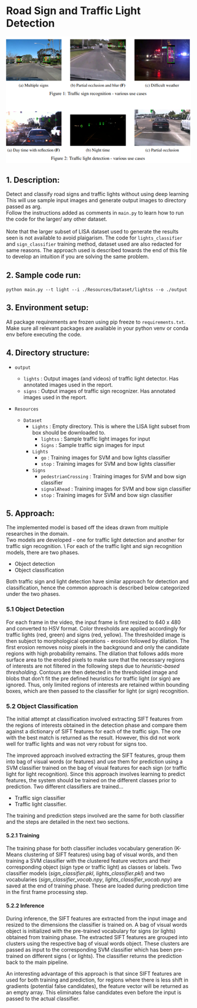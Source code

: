 # Road Sign and Traffic Light Detection
<div align = 'center'> 
	<img src ='https://github.com/mchockal/road_sign_traffic_light_detection/blob/main/result_use_cases.png' alt="Road sign and traffic light detection under different use cases">
</div>

## 1. Description:
Detect and classify road signs and traffic lights without using deep learning \
This will use sample input images and generate output images to directory passed as arg. \
Follow the instructions added as comments in `main.py` to learn how to run the code for the larger/ any other dataset. \
\
Note that the larger subset of LISA dataset used to generate the results seen is not available to avoid plaigarism.
The code for `lights_classifier` and `sign_classifier` training method, dataset used are also redacted for same reasons.
The approach used is described towards the end of this file to develop an intuition if you are solving the same problem.

## 2. Sample code run:
`python main.py --t light --i ./Resources/Dataset/lightss --o ./output` 

## 3. Environment setup:
All package requirements are frozen using pip freeze to `requirements.txt`. 
Make sure all relevant packages are available in your python venv or conda env before executing the code.

## 4. Directory structure:
- `output`
  - `lights` : Output images (and videos) of traffic light detector. Has annotated images used in the report.
  - `signs` : Output images of traffic sign recognizer. Has annotated images used in the report.

- `Resources`
  - `Dataset`
    - `Lights` : Empty directory. This is where the LISA light subset from box should be downloaded to.
		- `lightss` : Sample traffic light images for input
		- `Signs` : Sample traffic sign images for input
    - `Lights`
      - `go` : Training images for SVM and bow lights classifier
      -  `stop` : Training images for SVM and bow lights classifier
    - `Signs`
      - `pedestrianCrossing` : Training images for SVM and bow sign classifier
      -  `signalAhead` : Training images for SVM and bow sign classifier
      -  `stop` : Training images for SVM and bow sign classifier
			
## 5. Approach:
The implemented model is based off the ideas drawn from multiple researches in the domain. \
Two models are developed - one for traffic light detection and another for traffic
sign recognition. \ 
For each of the traffic light and sign recognition models, there are two phases.
- Object detection
- Object classification
  
Both traffic sign and light detection have similar approach for detection and classification, hence the common approach is described below categorized under the two phases.

### 5.1 Object Detection
For each frame in the video, the input frame is first resized to 640 x 480 and converted to HSV
format. Color thresholds are applied accordingly for traffic lights (red, green) and signs (red, yellow).
The thresholded image is then subject to morphological operations - erosion followed by dilation.
The first erosion removes noisy pixels in the background and only the candidate regions with high
probability remains. The dilation that follows adds more surface area to the eroded pixels to make
sure that the necessary regions of interests are not filtered in the following steps due to *heuristic-based
thresholding*. Contours are then detected in the thresholded image and blobs that don’t fit the pre
defined heuristics for traffic light (or sign) are ignored. Thus, only limited regions of interests are
retained within bounding boxes, which are then passed to the classifier for light (or sign) recognition.

### 5.2 Object Classification
The initial attempt at classification involved extracting SIFT features from the regions of interests
obtained in the detection phase and compare them against a dictionary of SIFT features for each of
the traffic sign. The one with the best match is returned as the result. However, this did not work well
for traffic lights and was not very robust for signs too.

The improved approach involved extracting the SIFT features, group them into bag of visual words
(or features) and use them for prediction using a SVM classifier trained on the bag of visual features
for each sign (or traffic light for light recognition). Since this approach involves learning to predict features, the
system should be trained on the different classes prior to prediction. Two different classifiers are
trained...
- Traffic sign classifier
- Traffic light classifier. 

The training and prediction steps involved are the same for both classifier and the steps are detailed in the next two sections.

#### 5.2.1 Training
The training phase for both classifier includes vocabulary generation (K-Means clustering of SIFT
features) using bag of visual words, and then training a SVM classifier with the clustered feature
vectors and their corresponding object (sign type or traffic light) as classes or labels. Two classifier
models (*sign_classifier.pkl*, *lights_classifier.pkl*) and two vocabularies (*sign_classifier_vocab.npy*,
*lights_classifier_vocab.npy*) are saved at the end of training phase. These are loaded during prediction
time in the first frame processing step.

#### 5.2.2 Inference
During inference, the SIFT features are extracted from the input image and resized to the dimensions
the classifier is trained on. A bag of visual words object is initialized with the pre-trained vocabulary
for signs (or lights) obtained from training phase. The extracted SIFT features are grouped into
clusters using the respective bag of visual words object. These clusters are passed as input to the
corresponding SVM classifier which has been pre-trained on different signs ( or lights). The classifier
returns the prediction back to the main pipeline. 

An interesting advantage of this approach is that since SIFT features are used for both training and
prediction, for regions where there is less shift in gradients (potential false candidates), the feature
vector will be returned as an empty array. This eliminates false candidates even before the input is
passed to the actual classifier.

